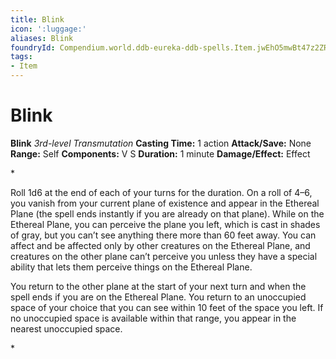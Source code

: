 ```yaml
---
title: Blink
icon: ':luggage:'
aliases: Blink
foundryId: Compendium.world.ddb-eureka-ddb-spells.Item.jwEhO5mwBt47z2ZR
tags:
- Item
---
```


# Blink

**Blink**
_3rd-level Transmutation_
**Casting Time:** 1 action
**Attack/Save:** None
**Range:** Self
**Components:** V S
**Duration:** 1 minute
**Damage/Effect:** Effect

*<p>Roll 1d6 at the end of each of your turns for the duration. On a roll of 4–6, you vanish from your current plane of existence and appear in the Ethereal Plane (the spell ends instantly if you are already on that plane). While on the Ethereal Plane, you can perceive the plane you left, which is cast in shades of gray, but you can’t see anything there more than 60 feet away. You can affect and be affected only by other creatures on the Ethereal Plane, and creatures on the other plane can’t perceive you unless they have a special ability that lets them perceive things on the Ethereal Plane.

You return to the other plane at the start of your next turn and when the spell ends if you are on the Ethereal Plane. You return to an unoccupied space of your choice that you can see within 10 feet of the space you left. If no unoccupied space is available within that range, you appear in the nearest unoccupied space.</p>*